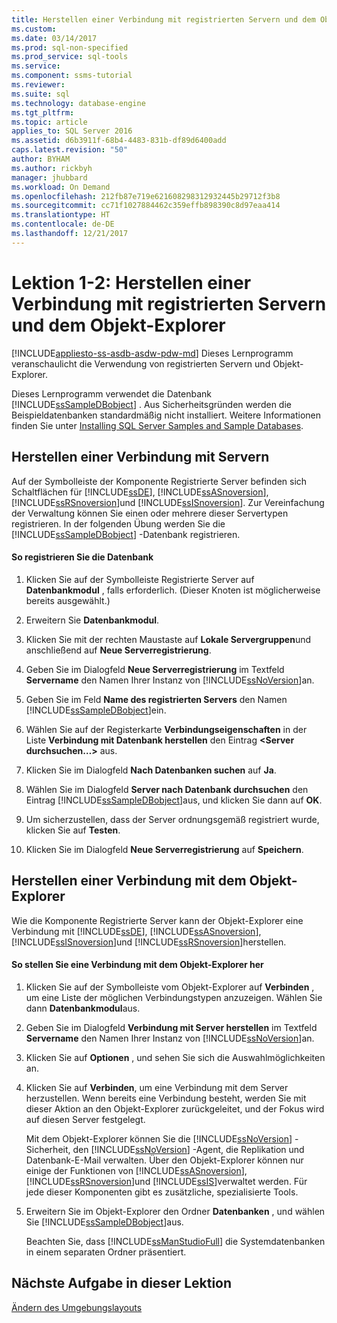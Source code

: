 ```yaml
---
title: Herstellen einer Verbindung mit registrierten Servern und dem Objekt-Explorer | Microsoft-Dokumentation
ms.custom: 
ms.date: 03/14/2017
ms.prod: sql-non-specified
ms.prod_service: sql-tools
ms.service: 
ms.component: ssms-tutorial
ms.reviewer: 
ms.suite: sql
ms.technology: database-engine
ms.tgt_pltfrm: 
ms.topic: article
applies_to: SQL Server 2016
ms.assetid: d6b3911f-68b4-4483-831b-df89d6400add
caps.latest.revision: "50"
author: BYHAM
ms.author: rickbyh
manager: jhubbard
ms.workload: On Demand
ms.openlocfilehash: 212fb87e719e621608298312932445b29712f3b8
ms.sourcegitcommit: cc71f1027884462c359effb898390c8d97eaa414
ms.translationtype: HT
ms.contentlocale: de-DE
ms.lasthandoff: 12/21/2017
---
```

# <a name="lesson-1-2---connect-with-registered-servers-and-object-explorer"></a>Lektion 1-2: Herstellen einer Verbindung mit registrierten Servern und dem Objekt-Explorer
[!INCLUDE[appliesto-ss-asdb-asdw-pdw-md](../../includes/appliesto-ss-asdb-asdw-pdw-md.md)] Dieses Lernprogramm veranschaulicht die Verwendung von registrierten Servern und Objekt-Explorer.  
  
Dieses Lernprogramm verwendet die Datenbank [!INCLUDE[ssSampleDBobject](../../includes/sssampledbobject-md.md)] . Aus Sicherheitsgründen werden die Beispieldatenbanken standardmäßig nicht installiert. Weitere Informationen finden Sie unter [Installing SQL Server Samples and Sample Databases](http://sqlserversamples.codeplex.com).  
  
## <a name="connecting-to-servers"></a>Herstellen einer Verbindung mit Servern  
Auf der Symbolleiste der Komponente Registrierte Server befinden sich Schaltflächen für [!INCLUDE[ssDE](../../includes/ssde-md.md)], [!INCLUDE[ssASnoversion](../../includes/ssasnoversion-md.md)], [!INCLUDE[ssRSnoversion](../../includes/ssrsnoversion-md.md)]und [!INCLUDE[ssISnoversion](../../includes/ssisnoversion-md.md)]. Zur Vereinfachung der Verwaltung können Sie einen oder mehrere dieser Servertypen registrieren. In der folgenden Übung werden Sie die [!INCLUDE[ssSampleDBobject](../../includes/sssampledbobject-md.md)] -Datenbank registrieren.  
  
#### <a name="to-register-the-database"></a>So registrieren Sie die Datenbank  
  
1.  Klicken Sie auf der Symbolleiste Registrierte Server auf **Datenbankmodul** , falls erforderlich. (Dieser Knoten ist möglicherweise bereits ausgewählt.)  
  
2.  Erweitern Sie **Datenbankmodul**.  
  
3.  Klicken Sie mit der rechten Maustaste auf **Lokale Servergruppen**und anschließend auf **Neue Serverregistrierung**.  
  
4.  Geben Sie im Dialogfeld **Neue Serverregistrierung** im Textfeld **Servername** den Namen Ihrer Instanz von [!INCLUDE[ssNoVersion](../../includes/ssnoversion-md.md)]an.  
  
5.  Geben Sie im Feld **Name des registrierten Servers** den Namen [!INCLUDE[ssSampleDBobject](../../includes/sssampledbobject-md.md)]ein.  
  
6.  Wählen Sie auf der Registerkarte **Verbindungseigenschaften** in der Liste **Verbindung mit Datenbank herstellen** den Eintrag **\<Server durchsuchen…>** aus.  
  
7.  Klicken Sie im Dialogfeld **Nach Datenbanken suchen** auf **Ja**.  
  
8.  Wählen Sie im Dialogfeld **Server nach Datenbank durchsuchen** den Eintrag [!INCLUDE[ssSampleDBobject](../../includes/sssampledbobject-md.md)]aus, und klicken Sie dann auf **OK**.  
  
9. Um sicherzustellen, dass der Server ordnungsgemäß registriert wurde, klicken Sie auf **Testen**.  
  
10. Klicken Sie im Dialogfeld **Neue Serverregistrierung** auf **Speichern**.  
  
## <a name="connecting-with-object-explorer"></a>Herstellen einer Verbindung mit dem Objekt-Explorer  
Wie die Komponente Registrierte Server kann der Objekt-Explorer eine Verbindung mit [!INCLUDE[ssDE](../../includes/ssde-md.md)], [!INCLUDE[ssASnoversion](../../includes/ssasnoversion-md.md)], [!INCLUDE[ssISnoversion](../../includes/ssisnoversion-md.md)]und [!INCLUDE[ssRSnoversion](../../includes/ssrsnoversion-md.md)]herstellen.  
  
#### <a name="to-connect-with-object-explorer"></a>So stellen Sie eine Verbindung mit dem Objekt-Explorer her  
  
1.  Klicken Sie auf der Symbolleiste vom Objekt-Explorer auf **Verbinden** , um eine Liste der möglichen Verbindungstypen anzuzeigen. Wählen Sie dann **Datenbankmodul**aus.  
  
2.  Geben Sie im Dialogfeld **Verbindung mit Server herstellen** im Textfeld **Servername** den Namen Ihrer Instanz von [!INCLUDE[ssNoVersion](../../includes/ssnoversion-md.md)]an.  
  
3.  Klicken Sie auf **Optionen** , und sehen Sie sich die Auswahlmöglichkeiten an.  
  
4.  Klicken Sie auf **Verbinden**, um eine Verbindung mit dem Server herzustellen. Wenn bereits eine Verbindung besteht, werden Sie mit dieser Aktion an den Objekt-Explorer zurückgeleitet, und der Fokus wird auf diesen Server festgelegt.  
  
    Mit dem Objekt-Explorer können Sie die [!INCLUDE[ssNoVersion](../../includes/ssnoversion-md.md)] -Sicherheit, den [!INCLUDE[ssNoVersion](../../includes/ssnoversion-md.md)] -Agent, die Replikation und Datenbank-E-Mail verwalten. Über den Objekt-Explorer können nur einige der Funktionen von [!INCLUDE[ssASnoversion](../../includes/ssasnoversion-md.md)], [!INCLUDE[ssRSnoversion](../../includes/ssrsnoversion-md.md)]und [!INCLUDE[ssIS](../../includes/ssis-md.md)]verwaltet werden. Für jede dieser Komponenten gibt es zusätzliche, spezialisierte Tools.  
  
5.  Erweitern Sie im Objekt-Explorer den Ordner **Datenbanken** , und wählen Sie [!INCLUDE[ssSampleDBobject](../../includes/sssampledbobject-md.md)]aus.  
  
    Beachten Sie, dass [!INCLUDE[ssManStudioFull](../../includes/ssmanstudiofull-md.md)] die Systemdatenbanken in einem separaten Ordner präsentiert.  
  
## <a name="next-task-in-lesson"></a>Nächste Aufgabe in dieser Lektion  
[Ändern des Umgebungslayouts](../../tools/sql-server-management-studio/lesson-1-3-change-the-environment-layout.md)  
  
  
  
